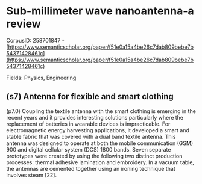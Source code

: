 # Sub-millimeter wave nanoantenna-a review

CorpusID: 258701847 - [https://www.semanticscholar.org/paper/f51e0a15a4be26c7dab809bebe7b54371428461c](https://www.semanticscholar.org/paper/f51e0a15a4be26c7dab809bebe7b54371428461c)

Fields: Physics, Engineering

## (s7) Antenna for flexible and smart clothing
(p7.0) Coupling the textile antenna with the smart clothing is emerging in the recent years and it provides interesting solutions particularly where the replacement of batteries in wearable devices is impracticable. For electromagnetic energy harvesting applications, it developed a smart and stable fabric that was covered with a dual band textile antenna. This antenna was designed to operate at both the mobile communication (GSM) 900 and digital cellular system (DCS) 1800 bands. Seven separate prototypes were created by using the following two distinct production processes: thermal adhesive lamination and embroidery. In a vacuum table, the antennas are cemented together using an ironing technique that involves steam [22].
